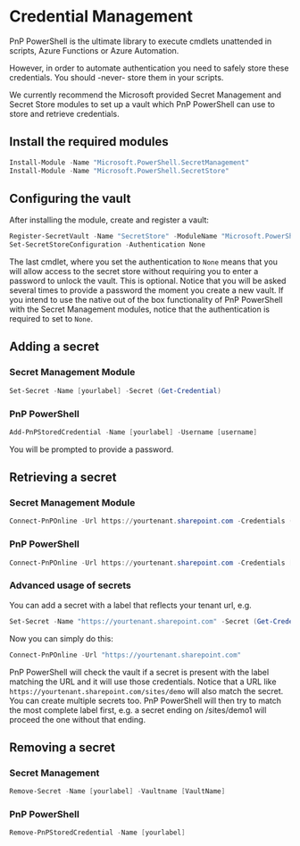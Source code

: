 # Credential Management

PnP PowerShell is the ultimate library to execute cmdlets unattended in scripts, Azure Functions or Azure Automation.

However, in order to automate authentication you need to safely store these credentials. You should -never- store them in your scripts.

We currently recommend the Microsoft provided Secret Management and Secret Store modules to set up a vault which PnP PowerShell can use to store and retrieve credentials.

## Install the required modules

```powershell
Install-Module -Name "Microsoft.PowerShell.SecretManagement"
Install-Module -Name "Microsoft.PowerShell.SecretStore"
```

## Configuring the vault

After installing the module, create and register a vault:

```powershell
Register-SecretVault -Name "SecretStore" -ModuleName "Microsoft.PowerShell.SecretStore" -DefaultVault
Set-SecretStoreConfiguration -Authentication None
```

The last cmdlet, where you set the authentication to `None` means that you will allow access to the secret store without requiring you to enter a password to unlock the vault. This is optional. Notice that you will be asked several times to provide a password the moment you create a new vault. If you intend to use the native out of the box functionality of PnP PowerShell with the Secret Management modules, notice that the authentication is required to set to `None`.

## Adding a secret
### Secret Management Module

```powershell
Set-Secret -Name [yourlabel] -Secret (Get-Credential)
```

### PnP PowerShell
```powershell
Add-PnPStoredCredential -Name [yourlabel] -Username [username]
```

You will be prompted to provide a password.

## Retrieving a secret 
### Secret Management Module

```powershell
Connect-PnPOnline -Url https://yourtenant.sharepoint.com -Credentials (Get-Secret -Name [yourlabel])
```

### PnP PowerShell

```powershell
Connect-PnPOnline -Url https://yourtenant.sharepoint.com -Credentials [yourlabel]
```

### Advanced usage of secrets

You can add a secret with a label that reflects your tenant url, e.g. 

```powershell
Set-Secret -Name "https://yourtenant.sharepoint.com" -Secret (Get-Credential)
```

Now you can simply do this:

```powershell
Connect-PnPOnline -Url "https://yourtenant.sharepoint.com"
```

PnP PowerShell will check the vault if a secret is present with the label matching the URL and it will use those credentials. Notice that a URL like `https://yourtenant.sharepoint.com/sites/demo` will also match the secret. You can create multiple secrets too. PnP PowerShell will then try to match the most complete label first, e.g. a secret ending on /sites/demo1 will proceed the one without that ending.

## Removing a secret 

### Secret Management
```powershell
Remove-Secret -Name [yourlabel] -Vaultname [VaultName]
```

### PnP PowerShell
```powershell
Remove-PnPStoredCredential -Name [yourlabel]
```
